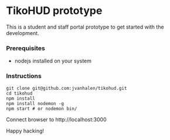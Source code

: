 # TikoHUD prototype

This is a student and staff portal prototype to get started with the development.

### Prerequisites

 - nodejs installed on your system

### Instructions 

```
git clone git@github.com:jvanhalen/tikohud.git
cd tikohud
npm install
npm install nodemon -g
npm start # or nodemon bin/
```

Connect browser to http://localhost:3000

Happy hacking!
